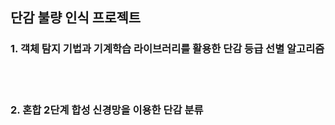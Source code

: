 <h2> 단감 불량 인식 프로젝트 </h2>
<h3> 1. 객체 탐지 기법과 기계학습 라이브러리를 활용한 단감 등급 선별 알고리즘 </h3>
<br/>
<br/>

<h3> 2. 혼합 2단계 합성 신경망을 이용한 단감 분류 </h3>
<br/>
<br/>
